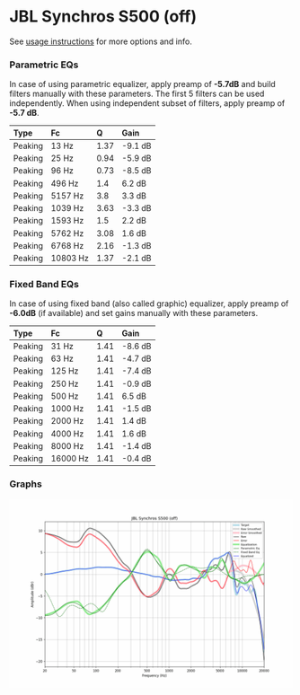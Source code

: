 # JBL Synchros S500 (off)
See [usage instructions](https://github.com/jaakkopasanen/AutoEq#usage) for more options and info.

### Parametric EQs
In case of using parametric equalizer, apply preamp of **-5.7dB** and build filters manually
with these parameters. The first 5 filters can be used independently.
When using independent subset of filters, apply preamp of **-5.7 dB**.

| Type    | Fc       |    Q | Gain    |
|:--------|:---------|:-----|:--------|
| Peaking | 13 Hz    | 1.37 | -9.1 dB |
| Peaking | 25 Hz    | 0.94 | -5.9 dB |
| Peaking | 96 Hz    | 0.73 | -8.5 dB |
| Peaking | 496 Hz   | 1.4  | 6.2 dB  |
| Peaking | 5157 Hz  | 3.8  | 3.3 dB  |
| Peaking | 1039 Hz  | 3.63 | -3.3 dB |
| Peaking | 1593 Hz  | 1.5  | 2.2 dB  |
| Peaking | 5762 Hz  | 3.08 | 1.6 dB  |
| Peaking | 6768 Hz  | 2.16 | -1.3 dB |
| Peaking | 10803 Hz | 1.37 | -2.1 dB |

### Fixed Band EQs
In case of using fixed band (also called graphic) equalizer, apply preamp of **-6.0dB**
(if available) and set gains manually with these parameters.

| Type    | Fc       |    Q | Gain    |
|:--------|:---------|:-----|:--------|
| Peaking | 31 Hz    | 1.41 | -8.6 dB |
| Peaking | 63 Hz    | 1.41 | -4.7 dB |
| Peaking | 125 Hz   | 1.41 | -7.4 dB |
| Peaking | 250 Hz   | 1.41 | -0.9 dB |
| Peaking | 500 Hz   | 1.41 | 6.5 dB  |
| Peaking | 1000 Hz  | 1.41 | -1.5 dB |
| Peaking | 2000 Hz  | 1.41 | 1.4 dB  |
| Peaking | 4000 Hz  | 1.41 | 1.6 dB  |
| Peaking | 8000 Hz  | 1.41 | -1.4 dB |
| Peaking | 16000 Hz | 1.41 | -0.4 dB |

### Graphs
![](./JBL%20Synchros%20S500%20(off).png)